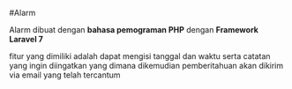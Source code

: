 #Alarm

Alarm dibuat dengan **bahasa pemograman PHP** dengan **Framework Laravel 7**

fitur yang dimiliki adalah dapat mengisi tanggal dan waktu serta catatan yang ingin diingatkan yang dimana dikemudian pemberitahuan akan dikirim via email 
yang telah tercantum
